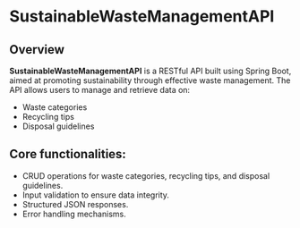 # SustainableWasteManagementAPI

## Overview
**SustainableWasteManagementAPI** is a RESTful API built using Spring Boot, aimed at promoting sustainability through effective waste management. The API allows users to manage and retrieve data on:
- Waste categories
- Recycling tips
- Disposal guidelines

## Core functionalities:
- CRUD operations for waste categories, recycling tips, and disposal guidelines.
- Input validation to ensure data integrity.
- Structured JSON responses.
- Error handling mechanisms.
